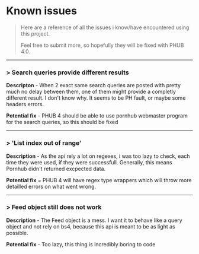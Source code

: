 # Known issues

> Here are a reference of all the issues i know/have encountered using this project.
> 
> Feel free to submit more, so hopefully they will be fixed with PHUB 4.0.

-----------

### > Search queries provide different results

**Descripton** - When 2 exact same search queries are posted with pretty much no delay between them, one of them might provide a completly
different result. I don't know why. It seems to be PH fault, or maybe some headers errors.

**Potential fix** - PHUB 4 should be able to use pornhub webmaster program for the search queries, so this should be fixed

-----------

### > 'List index out of range'

**Description** - As the api rely a lot on regexes, i was too lazy to check, each time they were used, if they were successfull. Generally, this
means Pornhub didn't returned excpected data.

**Potential fix** = PHUB 4 will have regex type wrappers which will throw more detailled errors on what went wrong. 

-----------

### > Feed object still does not work

**Description** - The Feed object is a mess. I want it to behave like a query object and not rely on bs4, because this api is meant to be as light as possible.

**Potential fix** - Too lazy, this thing is incredibly boring to code
